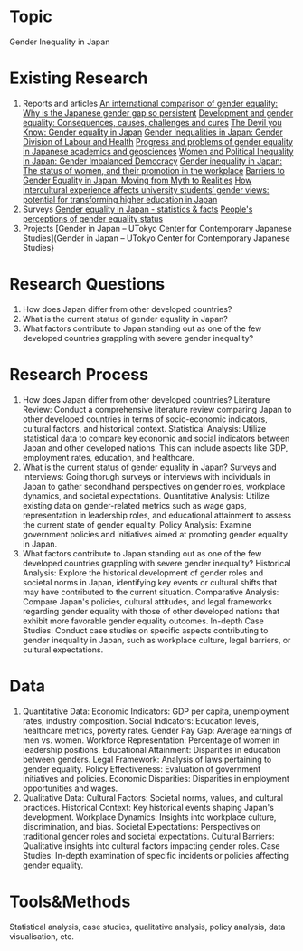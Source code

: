# Topic
Gender Inequality in Japan
# Existing Research
1. Reports and articles
[An international comparison of gender equality: Why is the Japanese gender gap so persistent](https://www.jil.go.jp/english/JLR/documents/2013/JLR38_estevez-abe.pdf)
[Development and gender equality: Consequences, causes, challenges and cures](https://core.ac.uk/download/pdf/14913005.pdf)
[The Devil you Know: Gender equality in Japan](https://www.ipsos.com/sites/default/files/ct/newsroom/documents/2022-02/Flair-Japan-2022-Gender-Inequality.pdf)
[Gender Inequalities in Japan: Gender Division of Labour and Health](https://doi.org/10.1093/oso/9780198848134.003.0003)
[Progress and problems of gender equality in Japanese academics and geosciences](https://adgeo.copernicus.org/articles/53/195/2020/)
[Women and Political Inequality in Japan: Gender Imbalanced Democracy](https://academic.oup.com/ssjj/article-abstract/26/2/247/7056738)
[Gender inequality in Japan: The status of women, and their promotion in the workplace](https://www.researchgate.net/publication/331287537_Gender_inequality_in_Japan_The_status_of_women_and_their_promotion_in_the_workplace)
[Barriers to Gender Equality in Japan: Moving from Myth to Realities](https://link.springer.com/chapter/10.1007/978-3-030-75154-8_2)
[How intercultural experience affects university students’ gender views: potential for transforming higher education in Japan](https://link.springer.com/article/10.1007/s12564-022-09801-5)
3. Surveys
[Gender equality in Japan - statistics & facts](https://www.statista.com/topics/7768/gender-equality-in-japan/#topicOverview)
[People's perceptions of gender equality status](https://www.gender.go.jp/research/weekly_data/02.html)
4. Projects
[Gender in Japan – UTokyo Center for Contemporary Japanese Studies](Gender in Japan – UTokyo Center for Contemporary Japanese Studies}
# Research Questions
1. How does Japan differ from other developed countries?
2. What is the current status of gender equality in Japan?
3. What factors contribute to Japan standing out as one of the few developed countries grappling with severe gender inequality?
# Research Process
1. How does Japan differ from other developed countries?
   Literature Review: Conduct a comprehensive literature review comparing Japan to other developed countries in terms of socio-economic indicators, cultural factors, and historical context.
   Statistical Analysis: Utilize statistical data to compare key economic and social indicators between Japan and other developed nations. This can include aspects like GDP, employment rates, education, and healthcare.
2. What is the current status of gender equality in Japan?
   Surveys and Interviews: Going thorugh surveys or interviews with individuals in Japan to gather secondhand perspectives on gender roles, workplace dynamics, and societal expectations.
   Quantitative Analysis: Utilize existing data on gender-related metrics such as wage gaps, representation in leadership roles, and educational attainment to assess the current state of gender equality.
   Policy Analysis: Examine government policies and initiatives aimed at promoting gender equality in Japan.
3. What factors contribute to Japan standing out as one of the few developed countries grappling with severe gender inequality?
   Historical Analysis: Explore the historical development of gender roles and societal norms in Japan, identifying key events or cultural shifts that may have contributed to the current situation.
   Comparative Analysis: Compare Japan's policies, cultural attitudes, and legal frameworks regarding gender equality with those of other developed nations that exhibit more favorable gender equality outcomes.
   In-depth Case Studies: Conduct case studies on specific aspects contributing to gender inequality in Japan, such as workplace culture, legal barriers, or cultural expectations.

# Data
1. Quantitative Data:
Economic Indicators: GDP per capita, unemployment rates, industry composition.
Social Indicators: Education levels, healthcare metrics, poverty rates.
Gender Pay Gap: Average earnings of men vs. women.
Workforce Representation: Percentage of women in leadership positions.
Educational Attainment: Disparities in education between genders.
Legal Framework: Analysis of laws pertaining to gender equality.
Policy Effectiveness: Evaluation of government initiatives and policies.
Economic Disparities: Disparities in employment opportunities and wages.
2. Qualitative Data:
Cultural Factors: Societal norms, values, and cultural practices.
Historical Context: Key historical events shaping Japan's development.
Workplace Dynamics: Insights into workplace culture, discrimination, and bias.
Societal Expectations: Perspectives on traditional gender roles and societal expectations.
Cultural Barriers: Qualitative insights into cultural factors impacting gender roles.
Case Studies: In-depth examination of specific incidents or policies affecting gender equality.

# Tools&Methods
Statistical analysis, case studies,  qualitative analysis, policy analysis, data visualisation, etc.
